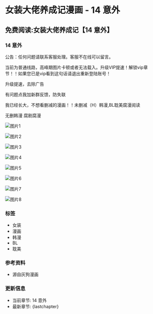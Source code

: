 # 女装大佬养成记漫画 - 14 意外

## 免费阅读:女装大佬养成记【14 意外】

### 14 意外

公告：任何问题请联系客服处理。客服不在线可以留言。

当前为普通线路，高峰期图片卡顿或者无法载入。升级VIP提速！解锁vip章节！！如果您已是vip看到这句话请退出重新登陆账号！

升级提速，去除广告

有问题点我加新群反馈，防失联

我已经长大，不想看删减的漫画！！未删减（H）韩漫,BL耽美腐漫阅读

无删韩漫 腐剧腐漫

![图片1](https://pic.piuqiupia.com/picbed/ohmanhua/14321%20女装大佬养成记/0014%2014%20意外/14321-14-001.jpg)

![图片2](https://pic.piuqiupia.com/picbed/ohmanhua/14321%20女装大佬养成记/0014%2014%20意外/14321-14-002.jpg)

![图片3](https://pic.piuqiupia.com/picbed/ohmanhua/14321%20女装大佬养成记/0014%2014%20意外/14321-14-003.jpg)

![图片4](https://pic.piuqiupia.com/picbed/ohmanhua/14321%20女装大佬养成记/0014%2014%20意外/14321-14-004.jpg)

![图片5](https://pic.piuqiupia.com/picbed/ohmanhua/14321%20女装大佬养成记/0014%2014%20意外/14321-14-005.jpg)

![图片6](https://pic.piuqiupia.com/picbed/ohmanhua/14321%20女装大佬养成记/0014%2014%20意外/14321-14-006.jpg)

![图片7](https://pic.piuqiupia.com/picbed/ohmanhua/14321%20女装大佬养成记/0014%2014%20意外/14321-14-007.jpg)

![图片8](https://pic.piuqiupia.com/picbed/ohmanhua/14321%20女装大佬养成记/0014%2014%20意外/14321-14-008.jpg)

### 标签
- 女装
- 漫画
- 韩漫
- BL
- 耽美

### 参考资料
- 源自灰狗漫画

### 更新信息
- 当前章节: 14 意外
- 最新章节: {lastchapter}